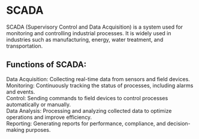 # SCADA
SCADA (Supervisory Control and Data Acquisition) is a system used for monitoring and controlling industrial processes. It is widely used in industries such as manufacturing, energy, water treatment, and transportation.

## Functions of SCADA:
Data Acquisition: Collecting real-time data from sensors and field devices.</br>
Monitoring: Continuously tracking the status of processes, including alarms and events.</br>
Control: Sending commands to field devices to control processes automatically or manually.</br>
Data Analysis: Processing and analyzing collected data to optimize operations and improve efficiency.</br>
Reporting: Generating reports for performance, compliance, and decision-making purposes.</br>
